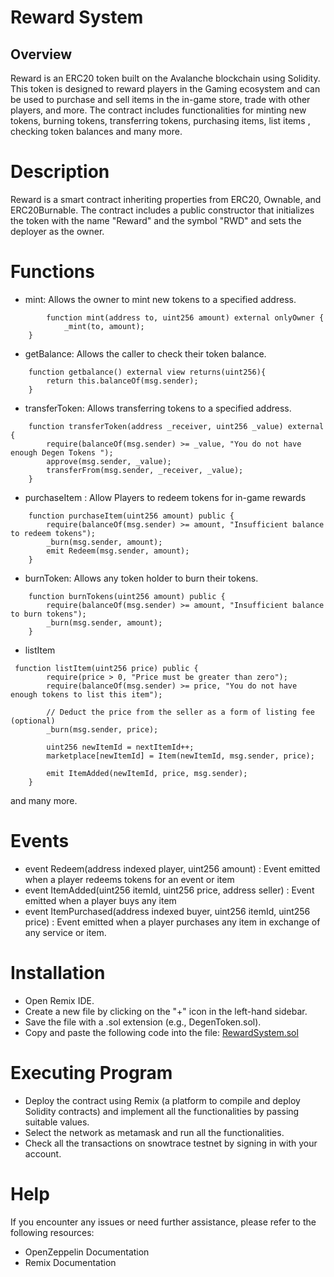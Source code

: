 # Reward System
## Overview
Reward is an ERC20 token built on the Avalanche blockchain using Solidity. This token is designed to reward players in the  Gaming ecosystem and can be used to purchase and sell items in the in-game store, trade with other players, and more. The contract includes functionalities for minting new tokens, burning tokens, transferring tokens, purchasing items, list items , checking token balances and many more.

# Description
Reward is a smart contract inheriting properties from ERC20, Ownable, and ERC20Burnable. The contract includes a public constructor that initializes the token with the name "Reward" and the symbol "RWD" and sets the deployer as the owner.

# Functions

* mint: Allows the owner to mint new tokens to a specified address.
```
        function mint(address to, uint256 amount) external onlyOwner {
            _mint(to, amount);
    }
```
* getBalance: Allows the caller to check their token balance.
```
    function getbalance() external view returns(uint256){
        return this.balanceOf(msg.sender);
    }
```
* transferToken: Allows transferring tokens to a specified address.
```
    function transferToken(address _receiver, uint256 _value) external {
        require(balanceOf(msg.sender) >= _value, "You do not have enough Degen Tokens ");
        approve(msg.sender, _value);
        transferFrom(msg.sender, _receiver, _value);
    }
```
* purchaseItem : Allow Players to redeem tokens for in-game rewards
```
    function purchaseItem(uint256 amount) public {
        require(balanceOf(msg.sender) >= amount, "Insufficient balance to redeem tokens");
        _burn(msg.sender, amount);
        emit Redeem(msg.sender, amount);
    }
```  
* burnToken: Allows any token holder to burn their tokens.
```
    function burnTokens(uint256 amount) public {
        require(balanceOf(msg.sender) >= amount, "Insufficient balance to burn tokens");
        _burn(msg.sender, amount);
    }
```
* listItem
```
 function listItem(uint256 price) public {
        require(price > 0, "Price must be greater than zero");
        require(balanceOf(msg.sender) >= price, "You do not have enough tokens to list this item");

        // Deduct the price from the seller as a form of listing fee (optional)
        _burn(msg.sender, price);

        uint256 newItemId = nextItemId++;
        marketplace[newItemId] = Item(newItemId, msg.sender, price);

        emit ItemAdded(newItemId, price, msg.sender);
    }
```
and many more.


# Events
* event Redeem(address indexed player, uint256 amount) : Event emitted when a player redeems tokens for an event or item
* event ItemAdded(uint256 itemId, uint256 price, address seller) : Event emitted when a player buys any item 
* event ItemPurchased(address indexed buyer, uint256 itemId, uint256 price) : Event emitted when a player purchases any item in exchange of any service or item.


# Installation
* Open Remix IDE.
* Create a new file by clicking on the "+" icon in the left-hand sidebar.
* Save the file with a .sol extension (e.g., DegenToken.sol).
* Copy and paste the following code into the file:
[RewardSystem.sol](RewardSystem.sol)

# Executing Program
* Deploy the contract using Remix (a platform to compile and deploy Solidity contracts) and implement all the functionalities by passing suitable values.
* Select the network as metamask and run all the functionalities.
* Check all the transactions on snowtrace testnet by signing in with your account.



# Help
If you encounter any issues or need further assistance, please refer to the following resources:

* OpenZeppelin Documentation
* Remix Documentation
